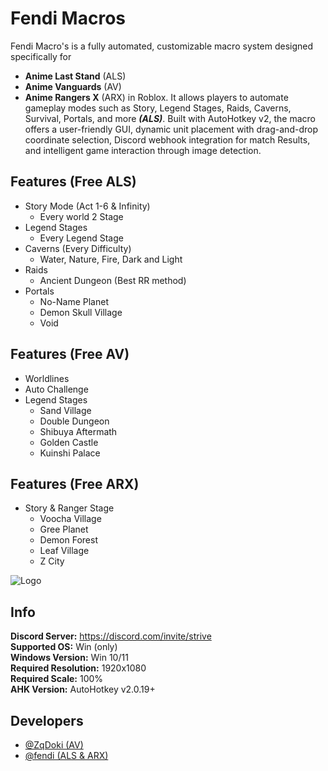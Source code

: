 # Fendi Macros 

Fendi Macro's is a fully automated, customizable macro system designed specifically for
- **Anime Last Stand** (ALS)
- **Anime Vanguards** (AV)
- **Anime Rangers X** (ARX)
 in Roblox. It allows players to automate gameplay modes such as Story, Legend Stages, Raids, Caverns, Survival, Portals, and more ***(ALS)***. Built with AutoHotkey v2, the macro offers a user-friendly GUI, dynamic unit placement with drag-and-drop coordinate selection, Discord webhook integration for match Results, and intelligent game interaction through image detection.

## Features (Free ALS)

- Story Mode (Act 1-6 & Infinity)
    - Every world 2 Stage
- Legend Stages
    - Every Legend Stage
- Caverns (Every Difficulty)
   - Water, Nature, Fire, Dark and Light
- Raids
    - Ancient Dungeon (Best RR method)
- Portals
    - No-Name Planet
    - Demon Skull Village
    - Void

## Features (Free AV)

- Worldlines
- Auto Challenge
- Legend Stages
   - Sand Village
   - Double Dungeon
   - Shibuya Aftermath
   - Golden Castle
   - Kuinshi Palace

## Features (Free ARX)

- Story & Ranger Stage
    - Voocha Village
    - Gree Planet
    - Demon Forest
    - Leaf Village
    - Z City

![Logo](https://i.postimg.cc/vZj6vYf6/image-1.png)
## Info
**Discord Server:** https://discord.com/invite/strive \
**Supported OS:** Win (only)\
**Windows Version:** Win 10/11\
**Required Resolution:** 1920x1080\
**Required Scale:** 100%\
**AHK Version:** AutoHotkey v2.0.19+



## Developers

- [@ZqDoki (AV)](https://discord.com/users/709147208653471836)
- [@fendi (ALS & ARX)](https://discord.com/users/1060247339207512114)
